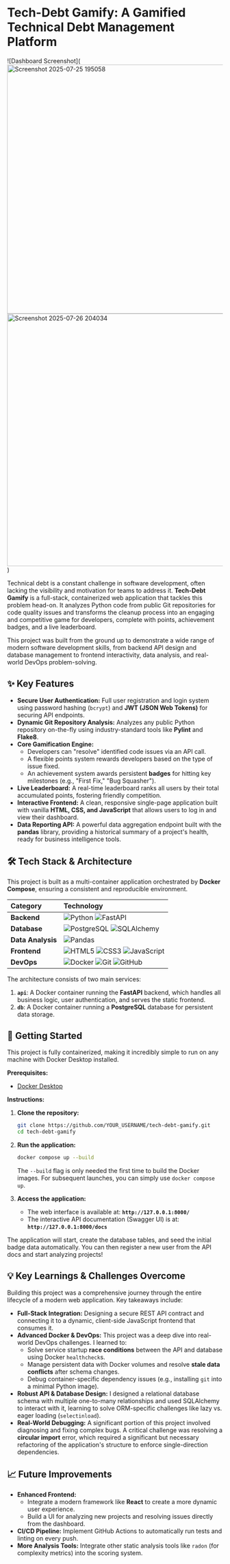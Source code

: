 # Tech-Debt Gamify: A Gamified Technical Debt Management Platform

![Dashboard Screenshot](<img width="1410" height="580" alt="Screenshot 2025-07-25 195058" src="https://github.com/user-attachments/assets/c9b96790-7b2a-4671-955a-819e0ce01a4b" />
<img width="1251" height="588" alt="Screenshot 2025-07-26 204034" src="https://github.com/user-attachments/assets/722ec1b2-3d86-4e6c-855c-1bcd784de24b" />
) 

Technical debt is a constant challenge in software development, often lacking the visibility and motivation for teams to address it. **Tech-Debt Gamify** is a full-stack, containerized web application that tackles this problem head-on. It analyzes Python code from public Git repositories for code quality issues and transforms the cleanup process into an engaging and competitive game for developers, complete with points, achievement badges, and a live leaderboard.

This project was built from the ground up to demonstrate a wide range of modern software development skills, from backend API design and database management to frontend interactivity, data analysis, and real-world DevOps problem-solving.

## ✨ Key Features

*   **Secure User Authentication:** Full user registration and login system using password hashing (`bcrypt`) and **JWT (JSON Web Tokens)** for securing API endpoints.
*   **Dynamic Git Repository Analysis:** Analyzes any public Python repository on-the-fly using industry-standard tools like **Pylint** and **Flake8**.
*   **Core Gamification Engine:**
    *   Developers can "resolve" identified code issues via an API call.
    *   A flexible points system rewards developers based on the type of issue fixed.
    *   An achievement system awards persistent **badges** for hitting key milestones (e.g., "First Fix," "Bug Squasher").
*   **Live Leaderboard:** A real-time leaderboard ranks all users by their total accumulated points, fostering friendly competition.
*   **Interactive Frontend:** A clean, responsive single-page application built with vanilla **HTML, CSS, and JavaScript** that allows users to log in and view their dashboard.
*   **Data Reporting API:** A powerful data aggregation endpoint built with the **pandas** library, providing a historical summary of a project's health, ready for business intelligence tools.

## 🛠️ Tech Stack & Architecture

This project is built as a multi-container application orchestrated by **Docker Compose**, ensuring a consistent and reproducible environment.

| Category      | Technology                                                                                                                                                                                                                                                                                                                                                                                                                                                            |
| :------------ | :-------------------------------------------------------------------------------------------------------------------------------------------------------------------------------------------------------------------------------------------------------------------------------------------------------------------------------------------------------------------------------------------------------------------------------------------------------------------- |
| **Backend**   | ![Python](https://img.shields.io/badge/Python-3.11-3776AB?style=for-the-badge&logo=python&logoColor=white) ![FastAPI](https://img.shields.io/badge/FastAPI-0.109-009688?style=for-the-badge&logo=fastapi&logoColor=white)                                                                                                                                                                                                                                                  |
| **Database**  | ![PostgreSQL](https://img.shields.io/badge/PostgreSQL-15-4169E1?style=for-the-badge&logo=postgresql&logoColor=white) ![SQLAlchemy](https://img.shields.io/badge/SQLAlchemy-2.0-DB4437?style=for-the-badge&logo=sqlalchemy&logoColor=white)                                                                                                                                                                                                                               |
| **Data Analysis** | ![Pandas](https://img.shields.io/badge/Pandas-2.2-150458?style=for-the-badge&logo=pandas&logoColor=white)                                                                                                                                                                                                                                                                                                                                                             |
| **Frontend**  | ![HTML5](https://img.shields.io/badge/HTML5-E34F26?style=for-the-badge&logo=html5&logoColor=white) ![CSS3](https://img.shields.io/badge/CSS3-1572B6?style=for-the-badge&logo=css3&logoColor=white) ![JavaScript](https://img.shields.io/badge/JavaScript-F7DF1E?style=for-the-badge&logo=javascript&logoColor=black)                                                                                                                                                    |
| **DevOps**    | ![Docker](https://img.shields.io/badge/Docker-24.0-2496ED?style=for-the-badge&logo=docker&logoColor=white) ![Git](https://img.shields.io/badge/Git-F05032?style=for-the-badge&logo=git&logoColor=white) ![GitHub](https://img.shields.io/badge/GitHub-181717?style=for-the-badge&logo=github&logoColor=white)                                                                                                                                                        |

The architecture consists of two main services:
1.  **`api`**: A Docker container running the **FastAPI** backend, which handles all business logic, user authentication, and serves the static frontend.
2.  **`db`**: A Docker container running a **PostgreSQL** database for persistent data storage.

## 🚀 Getting Started

This project is fully containerized, making it incredibly simple to run on any machine with Docker Desktop installed.

**Prerequisites:**
*   [Docker Desktop](https://www.docker.com/products/docker-desktop/)

**Instructions:**

1.  **Clone the repository:**
    ```sh
    git clone https://github.com/YOUR_USERNAME/tech-debt-gamify.git
    cd tech-debt-gamify
    ```

2.  **Run the application:**
    ```sh
    docker compose up --build
    ```
    The `--build` flag is only needed the first time to build the Docker images. For subsequent launches, you can simply use `docker compose up`.

3.  **Access the application:**
    *   The web interface is available at: **`http://127.0.0.1:8000/`**
    *   The interactive API documentation (Swagger UI) is at: **`http://127.0.0.1:8000/docs`**

The application will start, create the database tables, and seed the initial badge data automatically. You can then register a new user from the API docs and start analyzing projects!

## 💡 Key Learnings & Challenges Overcome

Building this project was a comprehensive journey through the entire lifecycle of a modern web application. Key takeaways include:

*   **Full-Stack Integration:** Designing a secure REST API contract and connecting it to a dynamic, client-side JavaScript frontend that consumes it.
*   **Advanced Docker & DevOps:** This project was a deep dive into real-world DevOps challenges. I learned to:
    *   Solve service startup **race conditions** between the API and database using Docker `healthcheck`s.
    *   Manage persistent data with Docker volumes and resolve **stale data conflicts** after schema changes.
    *   Debug container-specific dependency issues (e.g., installing `git` into a minimal Python image).
*   **Robust API & Database Design:** I designed a relational database schema with multiple one-to-many relationships and used SQLAlchemy to interact with it, learning to solve ORM-specific challenges like lazy vs. eager loading (`selectinload`).
*   **Real-World Debugging:** A significant portion of this project involved diagnosing and fixing complex bugs. A critical challenge was resolving a **circular import** error, which required a significant but necessary refactoring of the application's structure to enforce single-direction dependencies.

## 📈 Future Improvements

*   **Enhanced Frontend:**
    *   Integrate a modern framework like **React** to create a more dynamic user experience.
    *   Build a UI for analyzing new projects and resolving issues directly from the dashboard.
*   **CI/CD Pipeline:** Implement GitHub Actions to automatically run tests and linting on every push.
*   **More Analysis Tools:** Integrate other static analysis tools like `radon` (for complexity metrics) into the scoring system.
